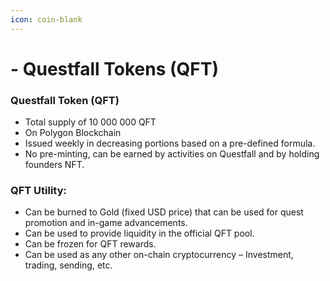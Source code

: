 ```yaml
---
icon: coin-blank
---
```


# - Questfall Tokens (QFT)

### Questfall Token (QFT) 

* Total supply of 10 000 000 QFT
* On Polygon Blockchain
* Issued weekly in decreasing portions based on a pre-defined formula.
* No pre-minting, can be earned by activities on Questfall and by holding founders NFT.

### QFT Utility: 

* Can be burned to Gold (fixed USD price) that can be used for quest promotion and in-game advancements.
* Can be used to provide liquidity in the official QFT pool. 
* Can be frozen for QFT rewards.
* Can be used as any other on-chain cryptocurrency – Investment, trading, sending, etc.

